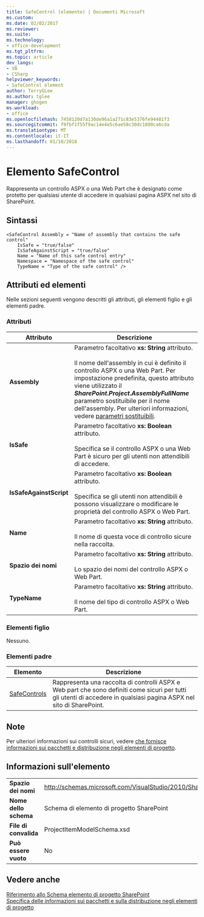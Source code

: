 ```yaml
---
title: SafeControl (elemento) | Documenti Microsoft
ms.custom: 
ms.date: 02/02/2017
ms.reviewer: 
ms.suite: 
ms.technology:
- office-development
ms.tgt_pltfrm: 
ms.topic: article
dev_langs:
- VB
- CSharp
helpviewer_keywords:
- SafeControl element
author: TerryGLee
ms.author: tglee
manager: ghogen
ms.workload:
- office
ms.openlocfilehash: 7458120d7a130de96a1a271c83e5376fe94481f3
ms.sourcegitcommit: f9fbf1f55f9ac14e4e5c6ae58c30dc1800ca6cda
ms.translationtype: MT
ms.contentlocale: it-IT
ms.lasthandoff: 01/10/2018
---
```

# <a name="safecontrol-element"></a>Elemento SafeControl
  Rappresenta un controllo ASPX o una Web Part che è designato come protetto per qualsiasi utente di accedere in qualsiasi pagina ASPX nel sito di SharePoint.  
  
## <a name="syntax"></a>Sintassi  
  
```  
<SafeControl Assembly = "Name of assembly that contains the safe control"  
    IsSafe = "true/false"  
    IsSafeAgainstScript = "true/false"  
    Name = "Name of this safe control entry"  
    Namespace = "Namespace of the safe control"  
    TypeName = "Type of the safe control" />  
```  
  
## <a name="attributes-and-elements"></a>Attributi ed elementi  
 Nelle sezioni seguenti vengono descritti gli attributi, gli elementi figlio e gli elementi padre.  
  
### <a name="attributes"></a>Attributi  
  
|Attributo|Descrizione|  
|---------------|-----------------|  
|**Assembly**|Parametro facoltativo **xs: String** attributo.<br /><br /> Il nome dell'assembly in cui è definito il controllo ASPX o una Web Part. Per impostazione predefinita, questo attributo viene utilizzato il **$SharePoint.Project.AssemblyFullName$** parametro sostituibile per il nome dell'assembly. Per ulteriori informazioni, vedere [parametri sostituibili](../sharepoint/replaceable-parameters.md).|  
|**IsSafe**|Parametro facoltativo **xs: Boolean** attributo.<br /><br /> Specifica se il controllo ASPX o una Web Part è sicuro per gli utenti non attendibili di accedere.|  
|**IsSafeAgainstScript**|Parametro facoltativo **xs: Boolean** attributo.<br /><br /> Specifica se gli utenti non attendibili è possono visualizzare o modificare le proprietà del controllo ASPX o Web Part.|  
|**Name**|Parametro facoltativo **xs: String** attributo.<br /><br /> Il nome di questa voce di controllo sicure nella raccolta.|  
|**Spazio dei nomi**|Parametro facoltativo **xs: String** attributo.<br /><br /> Lo spazio dei nomi del controllo ASPX o Web Part.|  
|**TypeName**|Parametro facoltativo **xs: String** attributo.<br /><br /> Il nome del tipo di controllo ASPX o Web Part.|  
  
### <a name="child-elements"></a>Elementi figlio  
 Nessuno.  
  
### <a name="parent-elements"></a>Elementi padre  
  
|Elemento|Descrizione|  
|-------------|-----------------|  
|[SafeControls](../sharepoint/safecontrols-element.md)|Rappresenta una raccolta di controlli ASPX e Web part che sono definiti come sicuri per tutti gli utenti di accedere in qualsiasi pagina ASPX nel sito di SharePoint.|  
  
## <a name="remarks"></a>Note  
 Per ulteriori informazioni sui controlli sicuri, vedere [che fornisce informazioni sui pacchetti e distribuzione negli elementi di progetto](../sharepoint/providing-packaging-and-deployment-information-in-project-items.md).  
  
## <a name="element-information"></a>Informazioni sull'elemento  
  
|||  
|-|-|  
|**Spazio dei nomi**|http://schemas.microsoft.com/VisualStudio/2010/SharePointTools/SharePointProjectItemModel|  
|**Nome dello schema**|Schema di elemento di progetto SharePoint|  
|**File di convalida**|ProjectItemModelSchema.xsd|  
|**Può essere vuoto**|No|  
  
## <a name="see-also"></a>Vedere anche  
 [Riferimento allo Schema elemento di progetto SharePoint](../sharepoint/sharepoint-project-item-schema-reference.md)   
 [Specifica delle informazioni sui pacchetti e sulla distribuzione negli elementi di progetto](../sharepoint/providing-packaging-and-deployment-information-in-project-items.md)  
  
  